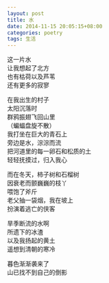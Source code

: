 ```yaml
---
layout: post
title: 水
date: 2014-11-15 20:05:15+08:00
categories: poetry
tags: 生活
---
```


这一片水  
让我想起了北方  
也有枯荷以及芦苇  
还有更多的寂寥  

在我出生的村子  
太阳沉落时  
群鸦振翅飞回山里  
（蝙蝠盘旋不散）  
我打坐在巨大的青石上  
旁边是水，淙淙而流  
把河道里的每一卵石和松质的土  
轻轻抚摸过，归入我心  

而在冬天，柿子树和石榴树  
因衰老而颤巍巍的枝丫  
喂饱了斧斤  
老父抽一袋烟，我在坡上  
扮演着逃亡的侠客  

旱季断流的水啊  
所遗下的冰渣  
以及我扬起的黄土  
遥想到清朝的寒冷  

暮色渐渐袭来了  
山已找不到自己的倒影   
